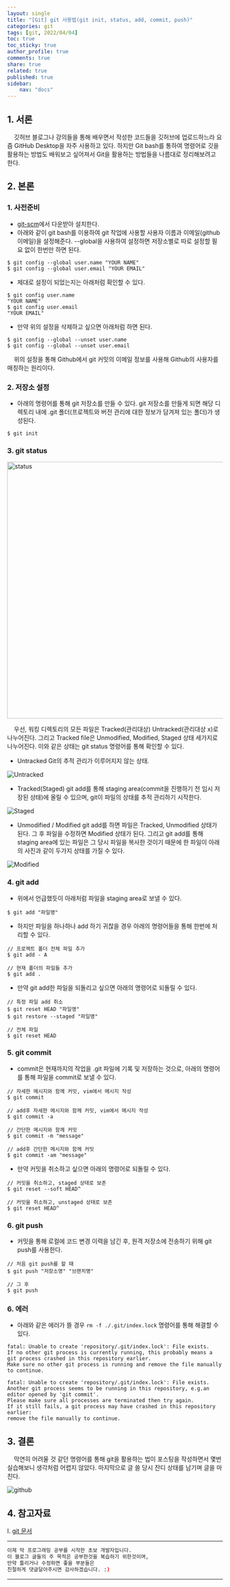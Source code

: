 ```yaml
---
layout: single
title: "[Git] git 사용법(git init, status, add, commit, push)"
categories: git
tags: [git, 2022/04/04]
toc: true
toc_sticky: true
author_profile: true
comments: true
share: true
related: true
published: true
sidebar: 
    nav: "docs"
---
```


## 1. 서론  

&nbsp;&nbsp;&nbsp;&nbsp;깃허브 블로그나 강의들을 통해 배우면서 작성한 코드들을 깃허브에 업로드하느라 요즘 GitHub Desktop을 자주 사용하고 있다. 하지만 Git bash를 통하여 명령어로 깃을 활용하는 방법도 배워보고 싶어져서 Git을 활용하는 방법들을 나름대로 정리해보려고 한다.

## 2. 본론  

### 1. 사전준비   

- [git-scm](https://git-scm.com/)에서 다운받아 설치한다.
- 아래와 같이 git bash를 이용하여 git 작업에 사용할 사용자 이름과 이메일(github 이메일)을 설정해준다. --global을 사용하여 설정하면 저장소별로 따로 설정할 필요 없이 한번만 하면 된다.
  
```
$ git config --global user.name "YOUR NAME"
$ git config --global user.email "YOUR EMAIL"
```

- 제대로 설정이 되었는지는 아래처럼 확인할 수 있다.

```
$ git config user.name
"YOUR NAME"
$ git config user.email
"YOUR EMAIL"
```

- 만약 위의 설정을 삭제하고 싶으면 아래처럼 하면 된다.

```
$ git config --global --unset user.name
$ git config --global --unset user.email
```

&nbsp;&nbsp;&nbsp;&nbsp;위의 설정을 통해 Github에서 git 커밋의 이메일 정보를 사용해 Github의 사용자를 매칭하는 원리이다.

### 2. 저장소 설정  

- 아래의 명령어를 통해 git 저장소를 만들 수 있다. git 저장소를 만들게 되면 해당 디렉토리 내에 .git 폴더(프로젝트와 버전 관리에 대한 정보가 담겨져 있는 폴더)가 생성된다.
  
```
$ git init
```  

### 3. git status 

<img alt="status" src="https://git-scm.com/book/en/v2/images/lifecycle.png" width=600>  

&nbsp;&nbsp;&nbsp;&nbsp;우선, 워킹 디렉토리의 모든 파일은 Tracked(관리대상) Untracked(관리대상 x)로 나누어진다. 그리고 Tracked file은 Unmodified, Modified, Staged 상태 세가지로 나누어진다. 이와 같은 상태는 git status 명령어를 통해 확인할 수 있다.  
  
-  Untracked
Git의 추적 관리가 이루어지지 않는 상태.

![Untracked](https://user-images.githubusercontent.com/97603503/161444627-b0c32141-ced4-4476-a6d7-a8d3a941cd33.png)

- Tracked(Staged)
git add를 통해 staging area(commit을 진행하기 전 임시 저장된 상태)에 올릴 수 있으며, git이 파일의 상태를 추적 관리하기 시작한다.

![Staged](https://user-images.githubusercontent.com/97603503/161444799-464ea037-6bfb-42e9-a2a7-0a0acf950698.png)

- Unmodified / Modified
git add를 하면 파일은 Tracked, Unmodified 상태가 된다. 그 후 파일을 수정하면 Modified 상태가 된다. 
그리고 git add를 통해 staging area에 있는 파일은 그 당시 파일을 복사한 것이기 때문에 한 파일이 아래의 사진과 같이 두가지 상태를 가질 수 있다.

![Modified](https://user-images.githubusercontent.com/97603503/161445036-c91e571b-2958-485f-b565-99fbe7fc3af9.png)  

### 4. git add  

- 위에서 언급했듯이 아래처럼 파일을 staging area로 보낼 수 있다.
  
```
$ git add "파일명"
```

- 하지만 파일을 하나하나 add 하기 귀찮을 경우 아래의 명령어들을 통해 한번에 처리할 수 있다. 

```
// 프로젝트 폴더 전체 파일 추가
$ git add - A

// 현재 폴더의 파일들 추가
$ git add .

```

- 만약 git add한 파일을 되돌리고 싶으면 아래의 명령어로 되돌릴 수 있다.

```
// 특정 파일 add 취소
$ git reset HEAD "파일명"
$ git restore --staged "파일명"

// 전체 파일 
$ git reset HEAD
```  

### 5. git commit 

- commit은 현재까지의 작업을 .git 파일에 기록 및 저장하는 것으로, 아래의 명령어를 통해 파일을 commit로 보낼 수 있다.
  
```
// 자세한 메시지와 함께 커밋, vim에서 메시지 작성
$ git commit

// add후 자세한 메시지와 함께 커밋, vim에서 메시지 작성
$ git commit -a

// 간단한 메시지와 함께 커밋
$ git commit -m "message"

// add후 간단한 메시지와 함께 커밋
$ git commit -am "message"
```  

- 만약 커밋을 취소하고 싶으면 아래의 명령어로 되돌릴 수 있다.

```
// 커밋을 취소하고, staged 상태로 보존
$ git reset --soft HEAD^

// 커밋을 취소하고, unstaged 상태로 보존
$ git reset HEAD^
```

### 6. git push 

- 커밋을 통해 로컬에 코드 변경 이력을 남긴 후, 원격 저장소에 전송하기 위해 git push를 사용한다.
  
```
// 처음 git push를 할 때
$ git push "저장소명" "브랜치명"

// 그 후
$ git push
```  

### 6. 에러  

- 아래와 같은 에러가 뜰 경우 ```rm -f ./.git/index.lock``` 명령어를 통해 해결할 수 있다.

```
fatal: Unable to create 'repository/.git/index.lock': File exists. 
If no other git process is currently running, this probably means a git process crashed in this repository earlier. 
Make sure no other git process is running and remove the file manually to continue.
```

```
fatal: Unable to create 'repository/.git/index.lock': File exists. 
Another git process seems to be running in this repository, e.g.an editor opened by 'git commit'. 
Please make sure all processes are terminated then try again. 
If it still fails, a git process may have crashed in this repository earlier: 
remove the file manually to continue.
```  

## 3. 결론  

&nbsp;&nbsp;&nbsp;&nbsp;막연히 어려울 것 같던 명령어를 통해 git을 활용하는 법이 포스팅을 작성하면서 몇번 실습해보니 생각처럼 어렵지 않았다. 마지막으로 글 쓸 당시 잔디 상태를 남기며 글을 마친다.

![github](https://user-images.githubusercontent.com/97603503/161447553-e0b8dde2-a8da-41ad-8562-6686084bb149.png)

## 4. 참고자료  

Ⅰ. [git 문서](https://git-scm.com/docs)  

---

```bash
이제 막 프로그래밍 공부를 시작한 초보 개발자입니다.
이 블로그 글들의 주 목적은 공부한것을 복습하기 위한것이며, 
만약 틀리거나 수정하면 좋을 부분들은
친절하게 댓글달아주시면 감사하겠습니다. :)
```

---